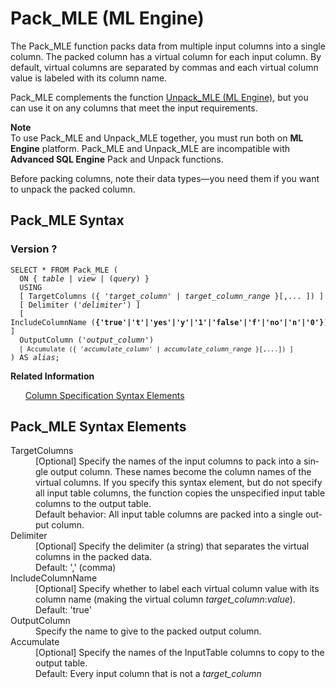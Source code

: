 <html><head></head><body><div class="nested0" aria-labelledby="ariaid-title1" topicindex="1" topicid="dme1507831816786" id="dme1507831816786"><h1 class="title topictitle1" id="ariaid-title1">Pack_MLE (ML Engine)</h1><div class="body conbody">
<p class="p">The Pack_MLE function packs data from multiple input columns into a single column. The packed column has a virtual column for each input column. By default, virtual columns are separated by commas and each virtual column value is labeled with its column name.</p>
<p class="p">Pack_MLE complements the function <a href="agp1541605546259.md#gzr1507822835835">Unpack_MLE (ML Engine)</a>, but you can use it on any columns that meet the input requirements.</p><div class="note note" id="dme1507831816786__note_N10022_N10010_N10001"><span><b>Note</b></span><div class="notebody">To use Pack_MLE and Unpack_MLE together, you must run both on <span><b>ML Engine</b></span> platform. Pack_MLE and Unpack_MLE are incompatible with <span><b>Advanced SQL Engine</b></span> Pack and Unpack functions.</div></div>
<p class="p">Before packing columns, note their data types—you need them if you want to
			unpack the packed column.</p></div><div class="topic reference nested1" aria-labelledby="ariaid-title2" topicindex="2" topicid="bam1507831851546" xml:lang="en-us" lang="en-us" id="bam1507831851546">
<h2 class="title topictitle2" id="ariaid-title2">Pack_MLE Syntax</h2><div class="body refbody"><div class="section" id="bam1507831851546__section_N10087_N10022_N10001">
<h3 class="title sectiontitle">Version ?</h3><pre class="pre codeblock" xml:space="preserve"><code>SELECT * FROM Pack_MLE (
  <span>ON { <var class="keyword varname">table</var> | <var class="keyword varname">view</var> | (<var class="keyword varname">query</var>) }</span>
  USING
  [ TargetColumns ({ '<var class="keyword varname">target_column</var>' | <var class="keyword varname">target_column_range</var> }[,... ]) ]
  [ Delimiter ('<var class="keyword varname">delimiter</var>') ]
  [ IncludeColumnName (<span><b>{'true'|'t'|'yes'|'y'|'1'|'false'|'f'|'no'|'n'|'0'}</b></span>) ]
  OutputColumn ('<var class="keyword varname">output_column</var>')
  <code class="ph codeph">[ Accumulate ({ '<var class="keyword varname">accumulate_column</var>' | <var class="keyword varname">accumulate_column_range</var> }[,...]) ]</code>
) AS <var class="keyword varname">alias</var>;</code></pre></div></div><div class="related-links"><div class="linklistheader"><p></p><b>Related Information</b></div>
<ul class="linklist linklist relinfo"><div class="linklistmember"><a href="ndv1557782188375.md">Column Specification Syntax Elements</a></div></ul></div></div><div class="topic reference nested1" aria-labelledby="ariaid-title3" topicindex="3" topicid="fgr1507831865377" xml:lang="en-us" lang="en-us" id="fgr1507831865377">
<h2 class="title topictitle2" id="ariaid-title3">Pack_MLE Syntax Elements</h2><div class="body refbody"><div class="section" id="fgr1507831865377__section_N10011_N1000E_N10001"><dl class="dl parml"><dt class="dt pt dlterm">TargetColumns</dt><dd class="dd pd">[Optional] Specify the names of the input columns to pack into a single output column. These names become the column names of the virtual columns. If you specify this syntax element, but do not specify all input table columns, the function copies the unspecified input table columns to the output table.</dd><dd class="dd pd ddexpand">Default behavior: All input table columns are packed into a single output column.</dd><dt class="dt pt dlterm">Delimiter</dt><dd class="dd pd">[Optional] Specify the delimiter (a string) that separates the virtual columns in the packed data.</dd><dd class="dd pd ddexpand">Default: ',' (comma)</dd><dt class="dt pt dlterm">IncludeColumnName</dt><dd class="dd pd">[Optional] Specify whether to label each virtual column value with its column name (making the virtual column <var class="keyword varname">target_column</var>:<var class="keyword varname">value</var>).</dd><dd class="dd pd ddexpand">Default: 'true'</dd><dt class="dt pt dlterm">OutputColumn</dt><dd class="dd pd">Specify the name to give to the packed output column.</dd><dt class="dt pt dlterm">Accumulate</dt><dd class="dd pd">[Optional] Specify the names of the InputTable columns to copy to the output table.</dd><dd class="dd pd ddexpand">Default: Every input column that is not a <var class="keyword varname">target_column</var></dd></dl></div></div></div></div></body></html>
